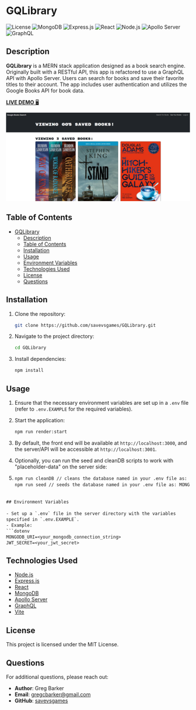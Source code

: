 # GQLibrary

![License](https://img.shields.io/badge/license-MIT-blue)
![MongoDB](https://img.shields.io/badge/MongoDB-5.x-green)
![Express.js](https://img.shields.io/badge/Express.js-4.x-orange)
![React](https://img.shields.io/badge/React-18.x-blue)
![Node.js](https://img.shields.io/badge/Node.js-14.x-green)
![Apollo Server](https://img.shields.io/badge/Apollo_Server-3.x-blueviolet)
![GraphQL](https://img.shields.io/badge/GraphQL-API-purple)

## Description

**GQLibrary** is a MERN stack application designed as a book search engine. Originally built with a RESTful API, this app is refactored to use a GraphQL API with Apollo Server. Users can search for books and save their favorite titles to their account. The app includes user authentication and utilizes the Google Books API for book data.

[**LIVE DEMO** 🖥️](https://stunning-nasturtium-ba3d98.netlify.app/)

![GQLibrary](screenshot.png)

## Table of Contents

- [GQLibrary](#gqlibrary)
  - [Description](#description)
  - [Table of Contents](#table-of-contents)
  - [Installation](#installation)
  - [Usage](#usage)
  - [Environment Variables](#environment-variables)
  - [Technologies Used](#technologies-used)
  - [License](#license)
  - [Questions](#questions)

## Installation

1. Clone the repository:
   ```bash
   git clone https://github.com/savevsgames/GQLibrary.git
   ```
2. Navigate to the project directory:
   ```bash
   cd GQLibrary
   ```
3. Install dependencies:
   ```bash
   npm install
   ```

## Usage

1. Ensure that the necessary environment variables are set up in a `.env` file (refer to `.env.EXAMPLE` for the required variables).

2. Start the application:
   ```bash
   npm run render:start
   ```
3. By default, the front end will be available at `http://localhost:3000`, and the server/API will be accessible at `http://localhost:3001`.

4. Optionally, you can run the seed and cleanDB scripts to work with "placeholder-data" on the server side:
5. ```bash
   npm run cleanDB // cleans the database named in your .env file as: MONGODB_URI
   npm run seed // seeds the database named in your .env file as: MONGODB_URI
   ```

````

## Environment Variables

- Set up a `.env` file in the server directory with the variables specified in `.env.EXAMPLE`.
- Example:
```dotenv
MONGODB_URI=<your_mongodb_connection_string>
JWT_SECRET=<your_jwt_secret>
````

## Technologies Used

- [Node.js](https://nodejs.org/)
- [Express.js](https://expressjs.com/)
- [React](https://reactjs.org/)
- [MongoDB](https://www.mongodb.com/)
- [Apollo Server](https://www.apollographql.com/docs/apollo-server/)
- [GraphQL](https://graphql.org/)
- [Vite](https://vitejs.dev/)

## License

This project is licensed under the MIT License.

## Questions

For additional questions, please reach out:

- **Author**: Greg Barker
- **Email**: gregcbarker@gmail.com
- **GitHub**: [savevsgames](https://github.com/savevsgames)
